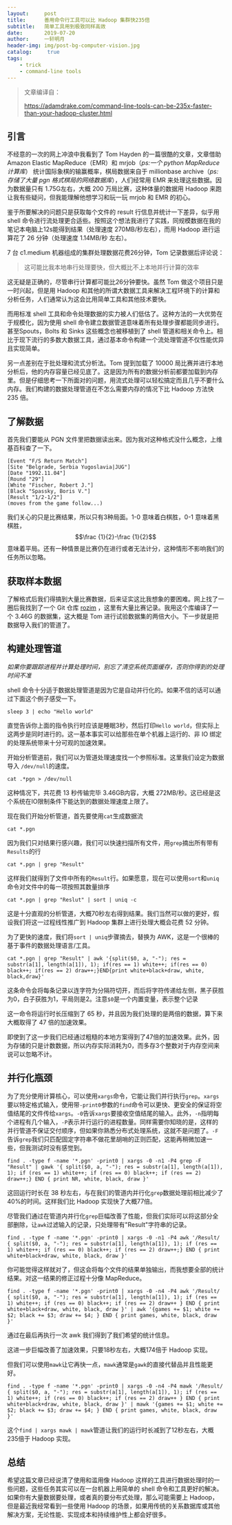 ```yaml
---
layout:     post
title:      善用命令行工具可以比 Hadoop 集群快235倍
subtitle:   简单工具用到极致同样高效
date:       2019-07-20
author:     一轩明月
header-img: img/post-bg-computer-vision.jpg
catalog: 	 true
tags:
    - trick
    - command-line tools
---
```


> 文章编译自：
>
> https://adamdrake.com/command-line-tools-can-be-235x-faster-than-your-hadoop-cluster.html

## 引言

不经意的一次的网上冲浪中我看到了 Tom Hayden 的一篇很酷的文章，文章借助 Amazon Elastic MapReduce（EMR）和 mrjob（_ps:一个 python MapReduce 计算库_） 统计国际象棋的输赢概率，棋局数据来自于 millionbase archive（_ps:存储了大量 pgn 格式棋局的网络数据库_），人们经常用 EMR 来处理这些数据。因为数据量只有 1.75G左右，大概 200 万局比赛，这种体量的数据用 Hadoop 来跑让我有些疑问，但我能理解他想学习和玩一玩 mrjob 和 EMR 的初心。

鉴于所要解决的问题只是获取每个文件的 result 行信息并统计一下差异，似乎用 shell 命令进行流处理更合适些。按照这个想法我进行了实践，同规模数据在我的笔记本电脑上12s能得到结果（处理速度 270MB/秒左右），而用  Hadoop 进行运算花了 26 分钟（处理速度 1.14MB/秒 左右）。

7 台 c1.medium 机器组成的集群处理数据花费26分钟，Tom 记录数据后评论说：

> 这可能比我本地串行处理要快，但大概比不上本地并行计算的效率

这无疑是正确的，尽管串行计算都可能比26分钟要快。虽然 Tom 做这个项目只是一时兴起，但是用 Hadoop 和其他的所谓大数据工具来解决工程环境下的计算和分析任务，人们通常认为这会比用简单工具和其他技术要快。

而用标准 shell 工具和命令处理数据的实力被人们低估了。这种方法的一大优势在于规模化，因为使用 shell 命令建立数据管道意味着所有处理步骤都能同步进行。甚至Spouts，Bolts 和 Sinks 这些概念也被移植到了 shell 管道和相关命令上。相比于现下流行的多数大数据工具，通过基本命令构建一个流处理管道不仅性能优异且实现简单。

另一点差别在于批处理和流式分析法。Tom 提到加载了 10000 局比赛并进行本地分析后，他的内存容量已经见底了。这是因为所有的数据分析前都要加载到内存里。但是仔细思考一下所面对的问题，用流式处理可以轻松搞定而且几乎不要什么内存。我们构建的数据处理管道在不怎么需要内存的情况下比 Hadoop 方法快 235 倍。

## 了解数据

首先我们要能从 PGN 文件里把数据读出来。因为我对这种格式没什么概念，上维基百科查了一下。

```
[Event "F/S Return Match"]
[Site "Belgrade, Serbia Yugoslavia|JUG"]
[Date "1992.11.04"]
[Round "29"]
[White "Fischer, Robert J."]
[Black "Spassky, Boris V."]
[Result "1/2-1/2"]
(moves from the game follow...)
```

我们关心的只是比赛结果，所以只有3种局面。1-0 意味着白棋胜，0-1 意味着黑棋胜，$$\frac {1}{2}-\frac {1}{2}$$意味着平局。还有一种情景是比赛仍在进行或者无法计分，这种情形不影响我们的任务所以忽略。

## 获取样本数据

了解格式后我们得搞到大量比赛数据，后来证实这比我想象的要困难。网上找了一圈后我找到了一个 Git 仓库 [rozim](https://github.com/rozim/ChessData) ，这里有大量比赛记录。我用这个库编译了一个 3.46G 的数据集，这大概是 Tom 进行试验数据集的两倍大小。下一步就是把数据导入我们的管道了。

## 构建处理管道

_如果你要跟踪进程并计算处理时间，别忘了清空系统页面缓存，否则你得到的处理时间不准_

shell 命令十分适于数据处理管道是因为它是自动并行化的。如果不信的话可以通过下面这个例子感受一下。

```shell
sleep 3 | echo "Hello world"
```

直觉告诉你上面的指令执行时应该是睡眠3秒，然后打印`Hello world`，但实际上这两步是同时进行的。这一基本事实可以给那些在单个机器上运行的、非 IO 绑定的处理系统带来十分可观的加速效果。

开始分析管道前，我们可以为管道处理速度找一个参照标准。这里我们设定为数据导入 `/dev/null`的速度。

```shell
cat .*pgn > /dev/null
```

这种情况下，共花费 13 秒传输完毕 3.46GB内容，大概 272MB/秒。这已经是这个系统在IO限制条件下能达到的数据处理速度上限了。

现在我们开始分析管道，首先要使用`cat`生成数据流

```shell
cat *.pgn
```

因为我们只对结果行感兴趣，我们可以快速扫描所有文件，用`grep`摘出所有带有`Results`的行

```shell
cat *.pgn | grep "Result"
```

这样我们就得到了文件中所有的`Result`行。如果愿意，现在可以使用`sort`和`uniq`命令对文件中的每一项按照其数量排序

```shell
cat *.pgn | grep "Reslut" | sort | uniq -c
```

这是十分直观的分析管道，大概70秒左右得到结果。我们当然可以做的更好，假设我们将这一过程线性推广到 Hadoop 集群上进行处理大概会花费 52 分钟。

为了更快的速度，我们将`sort | uniq`步骤摘去，替换为 AWK，这是一个很棒的基于事件的数据处理语言/工具。

```shell
cat *.pgn | grep "Result" | awk '{split($0, a, "-"); res = substr(a[1], length(a[1]), 1); if(res == 1) white++; if(res == 0) black++; if(res == 2) draw++;}END{print white+black+draw, white, black,draw}'
```

这条命令会将每条记录以连字符为分隔符切开，而后将字符传递给左侧，黑子获胜为0，白子获胜为1，平局则是2。注意`$0`是一个内置变量，表示整个记录

这一命令将运行时长压缩到了 65 秒，并且因为我们处理的是两倍的数据，算下来大概取得了 47 倍的加速效果。

即使到了这一步我们已经通过粗糙的本地方案得到了47倍的加速效果。此外，因为存储的只是计数数据，所以内存实际消耗为0，而多存3个整数对于内存空间来说可以忽略不计。

## 并行化瓶颈

为了充分使用计算核心，可以使用`xargs`命令，它能让我们并行执行`grep`。`xargs`要以特定格式输入，使用带`-print0`参数的`find`命令可以更快、更安全的保证将空值结尾的文件传给`xargs`。`-0`告诉`xargs`要接收空值结尾的输入。此外，`-n`指明每个进程有几个输入，`-P`表示并行运行的进程数量。同样需要你知晓的是，这样的并行管道不保证交付顺序，但如果你熟悉分布式处理系统，这就不是问题了。`-F`告诉`grep`我们只匹配固定字符串不做花里胡哨的正则匹配，这能再稍微加速一些，但我测试时没有感觉到。

```shell
find . -type f -name '*.pgn' -print0 | xargs -0 -n1 -P4 grep -F "Result" | gawk '{ split($0, a, "-"); res = substr(a[1], length(a[1]), 1); if (res == 1) white++; if (res == 0) black++; if (res == 2) draw++;} END { print NR, white, black, draw }'
```

这回运行时长在 38 秒左右，与在我们的管道内并行化`grep`数据处理前相比减少了40%的时间。这样我们比 Hadoop 实现快了大概77倍。

尽管我们通过在管道内并行化`grep`巨幅改善了性能，但我们实际可以将这部分全部删除，让`awk`过滤输入的记录，只处理带有"Result"字符串的记录。

```shell
find . -type f -name '*.pgn' -print0 | xargs -0 -n1 -P4 awk '/Result/ { split($0, a, "-"); res = substr(a[1], length(a[1]), 1); if (res == 1) white++; if (res == 0) black++; if (res == 2) draw++;} END { print white+black+draw, white, black, draw }'
```

你可能觉得这样就对了，但这会将每个文件的结果单独输出，而我想要全部的统计结果。对这一结果的修正过程十分像 MapReduce。

```shell
find . -type f -name '*.pgn' -print0 | xargs -0 -n4 -P4 awk '/Result/ { split($0, a, "-"); res = substr(a[1], length(a[1]), 1); if (res == 1) white++; if (res == 0) black++; if (res == 2) draw++ } END { print white+black+draw, white, black, draw }' | awk '{games += $1; white += $2; black += $3; draw += $4; } END { print games, white, black, draw }'
```

通过在最后再执行一次 awk 我们得到了我们希望的统计信息。

这进一步巨幅改善了加速效果，只要18秒左右，大概174倍于 Hadoop 实现。

但我们可以使用`mawk`让它再快一点，`mawk`通常是`gawk`的直接代替品并且性能更好。

```shell
find . -type f -name '*.pgn' -print0 | xargs -0 -n4 -P4 mawk '/Result/ { split($0, a, "-"); res = substr(a[1], length(a[1]), 1); if (res == 1) white++; if (res == 0) black++; if (res == 2) draw++ } END { print white+black+draw, white, black, draw }' | mawk '{games += $1; white += $2; black += $3; draw += $4; } END { print games, white, black, draw }'
```

这个`find | xargs mawk | mawk`管道让我们的运行时长减到了12秒左右，大概235倍于 Hadoop 实现。

## 总结

希望这篇文章已经说清了使用和滥用像 Hadoop 这样的工具进行数据处理时的一些问题，这些任务其实可以在一台机器上用简单的 shell 命令和工具更好的解决。如果你有大量数据要处理，或者真的要分布式处理，那么可能需要上 Hadoop，但是最近我经常看到一些使用 Hadoop 的场景，如果用传统的关系数据库或其他解决方案，无论性能、实现成本和持续维护性上都会好很多。
